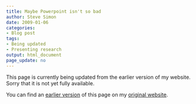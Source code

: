```yaml
---
title: Maybe Powerpoint isn't so bad 
author: Steve Simon
date: 2009-01-06
categories:
- Blog post
tags:
- Being updated
- Presenting research 
output: html_document
page_update: no
---
```


This page is currently being updated from the earlier version of my website. Sorry that it is not yet fully available.

<!---More--->

You can find an [earlier version][sim1] of this page on my [original website][sim2].

[sim1]: http://www.pmean.com/09/PowerpointDefense.html
[sim2]: http://www.pmean.com/original_site.html
